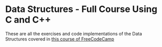 # Data Structures - Full Course Using C and C++

These are all the exercises and code implementations of the Data Structures covered in [this course of FreeCodeCamp](https://www.youtube.com/watch?v=B31LgI4Y4DQ&t=19994s&ab_channel=freeCodeCamp.org)
